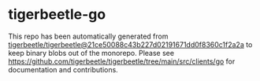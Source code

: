 # tigerbeetle-go
This repo has been automatically generated from
[tigerbeetle/tigerbeetle@21ce50088c43b227d02191671dd0f8360c1f2a2a](https://github.com/tigerbeetle/tigerbeetle/commit/21ce50088c43b227d02191671dd0f8360c1f2a2a)
to keep binary blobs out of the monorepo.
Please see
<https://github.com/tigerbeetle/tigerbeetle/tree/main/src/clients/go>
for documentation and contributions.